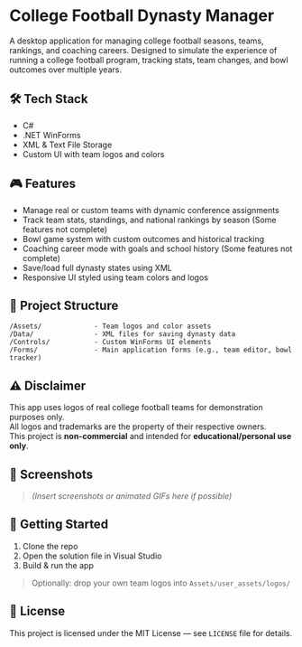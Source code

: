 # College Football Dynasty Manager

A desktop application for managing college football seasons, teams, rankings, and coaching careers. Designed to simulate the experience of running a college football program, tracking stats, team changes, and bowl outcomes over multiple years.

## 🛠 Tech Stack

- C#
- .NET WinForms
- XML & Text File Storage
- Custom UI with team logos and colors

## 🎮 Features

- Manage real or custom teams with dynamic conference assignments
- Track team stats, standings, and national rankings by season (Some features not complete)
- Bowl game system with custom outcomes and historical tracking
- Coaching career mode with goals and school history (Some features not complete)
- Save/load full dynasty states using XML
- Responsive UI styled using team colors and logos

## 📁 Project Structure

```
/Assets/             - Team logos and color assets  
/Data/               - XML files for saving dynasty data  
/Controls/           - Custom WinForms UI elements  
/Forms/              - Main application forms (e.g., team editor, bowl tracker)
```

## ⚠️ Disclaimer

This app uses logos of real college football teams for demonstration purposes only.  
All logos and trademarks are the property of their respective owners.  
This project is **non-commercial** and intended for **educational/personal use only**.

## 📸 Screenshots

> *(Insert screenshots or animated GIFs here if possible)*

## 🚀 Getting Started

1. Clone the repo
2. Open the solution file in Visual Studio
3. Build & run the app

> Optionally: drop your own team logos into `Assets/user_assets/logos/`

## 📝 License

This project is licensed under the MIT License — see `LICENSE` file for details.
